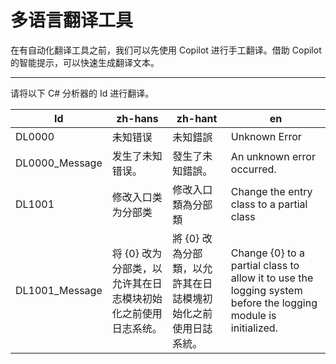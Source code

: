 # 多语言翻译工具

在有自动化翻译工具之前，我们可以先使用 Copilot 进行手工翻译。借助 Copilot 的智能提示，可以快速生成翻译文本。

---

请将以下 C# 分析器的 Id 进行翻译。

| Id             | zh-hans                           | zh-hant                           | en                                                                                                            |
|----------------|-----------------------------------|-----------------------------------|---------------------------------------------------------------------------------------------------------------|
| DL0000         | 未知错误                              | 未知錯誤                              | Unknown Error                                                                                                 |
| DL0000_Message | 发生了未知错误。                          | 發生了未知錯誤。                          | An unknown error occurred.                                                                                    |
| DL1001         | 修改入口类为分部类                         | 修改入口類為分部類                         | Change the entry class to a partial class                                                                     |
| DL1001_Message | 将 {0} 改为分部类，以允许其在日志模块初始化之前使用日志系统。 | 將 {0} 改為分部類，以允許其在日誌模塊初始化之前使用日誌系統。 | Change {0} to a partial class to allow it to use the logging system before the logging module is initialized. |
